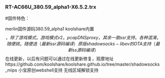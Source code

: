 ### RT-AC66U_380.59_alpha1-X6.5.2.trx
#固件特色：

merlin固件源码380.59_alpha1
koolshare内置$$，除了游戏模式，游戏模式v2，pcapDNSproxy，其余一致
ssr支持，各种混淆，随便挑，随便选（最新ssr源码编译）
原版shadowsocks-libev的OTA支持（最新ss源码编译）
$$在线更新，以后有问题可以通过在线更新修复，观摩地址https://github.com/koolshare/koolshare.github.io/tree/master/shadowsocks_mips
小宝原创webshell支持
无线区域解锁支持

